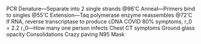 PCR
    Denature―Separate into 2 single strands @96'C
    Anneal―Primers bind to singles @55'C
    Extension―Taq polymerase enzyme reassembles @72'C
If RNA, reverse transcriptase to produce cDNA
COVID
    80% symptoms, r_0 = 2.2
    r_0―How many one person infects
    Chest CT symptoms
        Ground glass opacity
        Consolidations
        Crazy paving
    N95 Mask



